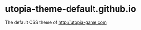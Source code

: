 utopia-theme-default.github.io
==============================

The default CSS theme of http://utopia-game.com
